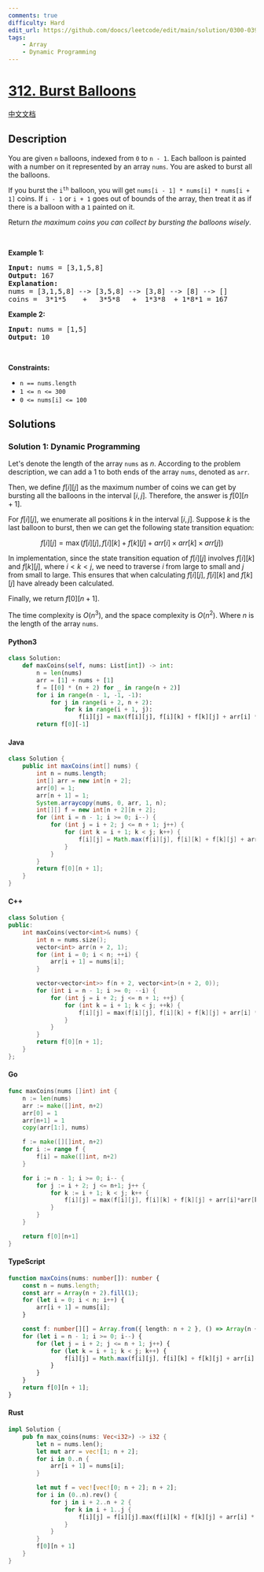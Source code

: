 ```yaml
---
comments: true
difficulty: Hard
edit_url: https://github.com/doocs/leetcode/edit/main/solution/0300-0399/0312.Burst%20Balloons/README_EN.md
tags:
    - Array
    - Dynamic Programming
---
```


<!-- problem:start -->

# [312. Burst Balloons](https://leetcode.com/problems/burst-balloons)

[中文文档](/solution/0300-0399/0312.Burst%20Balloons/README.md)

## Description

<!-- description:start -->

<p>You are given <code>n</code> balloons, indexed from <code>0</code> to <code>n - 1</code>. Each balloon is painted with a number on it represented by an array <code>nums</code>. You are asked to burst all the balloons.</p>

<p>If you burst the <code>i<sup>th</sup></code> balloon, you will get <code>nums[i - 1] * nums[i] * nums[i + 1]</code> coins. If <code>i - 1</code> or <code>i + 1</code> goes out of bounds of the array, then treat it as if there is a balloon with a <code>1</code> painted on it.</p>

<p>Return <em>the maximum coins you can collect by bursting the balloons wisely</em>.</p>

<p>&nbsp;</p>
<p><strong class="example">Example 1:</strong></p>

<pre>
<strong>Input:</strong> nums = [3,1,5,8]
<strong>Output:</strong> 167
<strong>Explanation:</strong>
nums = [3,1,5,8] --&gt; [3,5,8] --&gt; [3,8] --&gt; [8] --&gt; []
coins =  3*1*5    +   3*5*8   +  1*3*8  + 1*8*1 = 167</pre>

<p><strong class="example">Example 2:</strong></p>

<pre>
<strong>Input:</strong> nums = [1,5]
<strong>Output:</strong> 10
</pre>

<p>&nbsp;</p>
<p><strong>Constraints:</strong></p>

<ul>
	<li><code>n == nums.length</code></li>
	<li><code>1 &lt;= n &lt;= 300</code></li>
	<li><code>0 &lt;= nums[i] &lt;= 100</code></li>
</ul>

<!-- description:end -->

## Solutions

<!-- solution:start -->

### Solution 1: Dynamic Programming

Let's denote the length of the array `nums` as $n$. According to the problem description, we can add a $1$ to both ends of the array `nums`, denoted as `arr`.

Then, we define $f[i][j]$ as the maximum number of coins we can get by bursting all the balloons in the interval $[i, j]$. Therefore, the answer is $f[0][n+1]$.

For $f[i][j]$, we enumerate all positions $k$ in the interval $[i, j]$. Suppose $k$ is the last balloon to burst, then we can get the following state transition equation:

$$
f[i][j] = \max(f[i][j], f[i][k] + f[k][j] + arr[i] \times arr[k] \times arr[j])
$$

In implementation, since the state transition equation of $f[i][j]$ involves $f[i][k]$ and $f[k][j]$, where $i < k < j$, we need to traverse $i$ from large to small and $j$ from small to large. This ensures that when calculating $f[i][j]$, $f[i][k]$ and $f[k][j]$ have already been calculated.

Finally, we return $f[0][n+1]$.

The time complexity is $O(n^3)$, and the space complexity is $O(n^2)$. Where $n$ is the length of the array `nums`.

<!-- tabs:start -->

#### Python3

```python
class Solution:
    def maxCoins(self, nums: List[int]) -> int:
        n = len(nums)
        arr = [1] + nums + [1]
        f = [[0] * (n + 2) for _ in range(n + 2)]
        for i in range(n - 1, -1, -1):
            for j in range(i + 2, n + 2):
                for k in range(i + 1, j):
                    f[i][j] = max(f[i][j], f[i][k] + f[k][j] + arr[i] * arr[k] * arr[j])
        return f[0][-1]
```

#### Java

```java
class Solution {
    public int maxCoins(int[] nums) {
        int n = nums.length;
        int[] arr = new int[n + 2];
        arr[0] = 1;
        arr[n + 1] = 1;
        System.arraycopy(nums, 0, arr, 1, n);
        int[][] f = new int[n + 2][n + 2];
        for (int i = n - 1; i >= 0; i--) {
            for (int j = i + 2; j <= n + 1; j++) {
                for (int k = i + 1; k < j; k++) {
                    f[i][j] = Math.max(f[i][j], f[i][k] + f[k][j] + arr[i] * arr[k] * arr[j]);
                }
            }
        }
        return f[0][n + 1];
    }
}
```

#### C++

```cpp
class Solution {
public:
    int maxCoins(vector<int>& nums) {
        int n = nums.size();
        vector<int> arr(n + 2, 1);
        for (int i = 0; i < n; ++i) {
            arr[i + 1] = nums[i];
        }

        vector<vector<int>> f(n + 2, vector<int>(n + 2, 0));
        for (int i = n - 1; i >= 0; --i) {
            for (int j = i + 2; j <= n + 1; ++j) {
                for (int k = i + 1; k < j; ++k) {
                    f[i][j] = max(f[i][j], f[i][k] + f[k][j] + arr[i] * arr[k] * arr[j]);
                }
            }
        }
        return f[0][n + 1];
    }
};
```

#### Go

```go
func maxCoins(nums []int) int {
    n := len(nums)
    arr := make([]int, n+2)
    arr[0] = 1
    arr[n+1] = 1
    copy(arr[1:], nums)

    f := make([][]int, n+2)
    for i := range f {
        f[i] = make([]int, n+2)
    }

    for i := n - 1; i >= 0; i-- {
        for j := i + 2; j <= n+1; j++ {
            for k := i + 1; k < j; k++ {
                f[i][j] = max(f[i][j], f[i][k] + f[k][j] + arr[i]*arr[k]*arr[j])
            }
        }
    }

    return f[0][n+1]
}
```

#### TypeScript

```ts
function maxCoins(nums: number[]): number {
    const n = nums.length;
    const arr = Array(n + 2).fill(1);
    for (let i = 0; i < n; i++) {
        arr[i + 1] = nums[i];
    }

    const f: number[][] = Array.from({ length: n + 2 }, () => Array(n + 2).fill(0));
    for (let i = n - 1; i >= 0; i--) {
        for (let j = i + 2; j <= n + 1; j++) {
            for (let k = i + 1; k < j; k++) {
                f[i][j] = Math.max(f[i][j], f[i][k] + f[k][j] + arr[i] * arr[k] * arr[j]);
            }
        }
    }
    return f[0][n + 1];
}
```

#### Rust

```rust
impl Solution {
    pub fn max_coins(nums: Vec<i32>) -> i32 {
        let n = nums.len();
        let mut arr = vec![1; n + 2];
        for i in 0..n {
            arr[i + 1] = nums[i];
        }

        let mut f = vec![vec![0; n + 2]; n + 2];
        for i in (0..n).rev() {
            for j in i + 2..n + 2 {
                for k in i + 1..j {
                    f[i][j] = f[i][j].max(f[i][k] + f[k][j] + arr[i] * arr[k] * arr[j]);
                }
            }
        }
        f[0][n + 1]
    }
}
```

<!-- tabs:end -->

<!-- solution:end -->

<!-- problem:end -->

